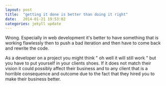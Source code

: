 ```yaml
---
layout: post
title:  "getting it done is better than doing it right"
date:   2014-01-21 19:53:02
categories: jekyll update
---
```


Wrong. Especially in web development it's better to have something that 
is working flawlessly then to push a bad iteration and then have to come 
back and rewrite the code.

As a developer on a project you might think " oh well it will still work "
 but you have to put yourself in your clients shoes. If it does not match their 
 vision it could possibly affect their business and to any client that is a horrible 
 consequence and outcome due to the fact that they hired you to make their business better.



